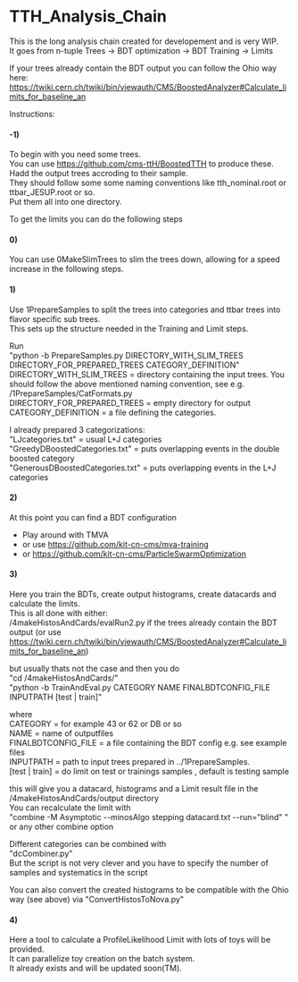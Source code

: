 # TTH_Analysis_Chain
This is the long analysis chain created for developement and is very WIP.  
It goes from n-tuple Trees -> BDT optimization -> BDT Training -> Limits

If your trees already contain the BDT output you can follow the Ohio way here:   https://twiki.cern.ch/twiki/bin/viewauth/CMS/BoostedAnalyzer#Calculate_limits_for_baseline_an

Instructions:

#### -1)
To begin with you need some trees.  
You can use https://github.com/cms-ttH/BoostedTTH to produce these.  
Hadd the output trees accroding to their sample.   
They should follow some some naming conventions like tth_nominal.root or ttbar_JESUP.root or so.  
Put them all into one directory.  

To get the limits you can do the following steps  

#### 0) 
You can use 0MakeSlimTrees to slim the trees down, allowing for a speed increase in the following steps.   

#### 1)
Use 1PrepareSamples to split the trees into categories and ttbar trees into flavor specific sub trees.  
This sets up the structure needed in the Training and Limit steps.  

Run  
"python -b PrepareSamples.py DIRECTORY_WITH_SLIM_TREES DIRECTORY_FOR_PREPARED_TREES CATEGORY_DEFINITION"  
DIRECTORY_WITH_SLIM_TREES = directory containing the input trees. You should follow the above mentioned naming convention, see e.g. /1PrepareSamples/CatFormats.py  
DIRECTORY_FOR_PREPARED_TREES = empty directory for output  
CATEGORY_DEFINITION = a file defining the categories.   
  
I already prepared 3 categorizations:  
"LJcategories.txt" = usual L+J categories  
"GreedyDBoostedCategories.txt" = puts overlapping events in the double boosted category  
"GenerousDBoostedCategories.txt" = puts overlapping events in the L+J categories  

#### 2) 
At this point you can find a BDT configuration  
- Play around with TMVA  
- or use https://github.com/kit-cn-cms/mva-training  
- or https://github.com/kit-cn-cms/ParticleSwarmOptimization  

#### 3)  
Here you train the BDTs, create output histograms, create datacards and calculate the limits.  
This is all done with either:  
/4makeHistosAndCards/evalRun2.py if the trees already contain the BDT output (or use https://twiki.cern.ch/twiki/bin/viewauth/CMS/BoostedAnalyzer#Calculate_limits_for_baseline_an)  
  
but usually thats not the case and then you do     
"cd /4makeHistosAndCards/"  
"python -b TrainAndEval.py CATEGORY NAME FINALBDTCONFIG_FILE INPUTPATH [test | train]"  
  
where   
CATEGORY = for example 43 or 62 or DB or so  
NAME = name of outputfiles  
FINALBDTCONFIG_FILE = a file containing the BDT config e.g. see example files  
INPUTPATH = path to input trees prepared in ../1PrepareSamples.  
[test | train] = do limit on test or trainings samples , default is testing sample  

this will give you a datacard, histograms and a Limit result file in the /4makeHistosAndCards/output directory  
You can recalculate the limit with  
"combine -M Asymptotic --minosAlgo stepping datacard.txt --run="blind" "  
or any other combine option  

Different categories can be combined with   
"dcCombiner.py"  
But the script is not very clever and you have to specify the number of samples and systematics in the script  

You can also convert the created histograms to be compatible with the Ohio way (see above) via "ConvertHistosToNova.py"  

#### 4)
Here a tool to calculate a ProfileLikelihood Limit with lots of toys will be provided.  
It can parallelize toy creation on the batch system.  
It already exists and will be updated soon(TM).  


